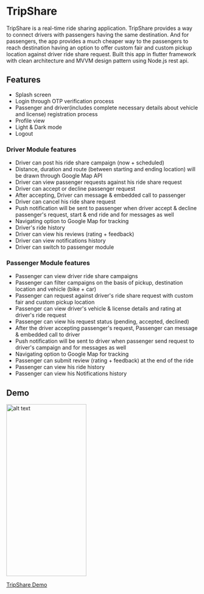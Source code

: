 # TripShare

TripShare is a real-time ride sharing application. TripShare provides a way to connect drivers with passengers having the same destination. And for passengers, the app provides a much cheaper way to the passengers to reach destination having an option to offer custom fair and custom pickup location against driver ride share request. Built this app in flutter framework with clean architecture and MVVM design pattern using Node.js rest api.

## Features
- Splash screen 
- Login through OTP verification process
- Passenger and driver(includes complete necessary details about vehicle and license) registration process
- Profile view
- Light & Dark mode
- Logout
  
### Driver Module features
- Driver can post his ride share campaign (now + scheduled)
- Distance, duration and route (between starting and ending location) will be drawn through Google Map API
- Driver can view passenger requests against his ride share request
- Driver can accept or decline passenger request
- After accepting, Driver can message & embedded call to passenger
- Driver can cancel his ride share request
- Push notification will be sent to passenger when driver accept & decline passenger's request, start & end ride and for messages as well
- Navigating option to Google Map for tracking
- Driver's ride history
- Driver can view his reviews (rating + feedback)
- Driver can view notifications history
- Driver can switch to passenger module 
  
### Passenger Module features 
- Passenger can view driver ride share campaigns
- Passenger can filter campaigns on the basis of pickup, destination location and vehicle (bike + car)
- Passenger can request against driver's ride share request with custom fair and custom pickup location
- Passenger can view driver's vehicle & license details and rating at driver's ride request
- Passenger can view his request status (pending, accepted, declined)
- After the driver accepting passenger's request, Passenger can message & embedded call to driver
- Push notification will be sent to driver when passenger send request to driver's campaign and for messages as well
- Navigating option to Google Map for tracking
- Passenger can submit review (rating + feedback) at the end of the ride
- Passenger can view his ride history
- Passenger can view his Notifications history 


## Demo


[<img src="https://github.com/zahid852/Ride-Sharing-Mobile-App/assets/106549154/d5521e41-d874-478e-9f11-6c5547bf6ddc" alt="alt text" width="210" height="450">](https://www.linkedin.com/posts/zahidyousaf7_app-fluttercommunity-flutterdev-activity-7025519414288482304-saHO?utm_source=share&utm_medium=member_desktop)

[TripShare Demo](https://www.linkedin.com/posts/zahidyousaf7_app-fluttercommunity-flutterdev-activity-7025522984773681152-Q-Vg?utm_source=share&utm_medium=member_desktop)
